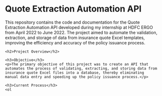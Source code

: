 <!DOCTYPE html>
<html lang="en">
<head>
    <meta charset="UTF-8">
    <meta name="viewport" content="width=device-width, initial-scale=1.0">
    <title>Quote Extraction Automation API</title>
</head>
<body>
    <h1>Quote Extraction Automation API</h1>
    <p>This repository contains the code and documentation for the Quote Extraction Automation API developed during my internship at HDFC ERGO from April 2022 to June 2022. The project aimed to automate the validation, extraction, and storage of data from insurance quote Excel templates, improving the efficiency and accuracy of the policy issuance process.</p>

    <h2>Project Overview</h2>

    <h3>Objective</h3>
    <p>The primary objective of this project was to create an API that automates the process of validating, extracting, and storing data from insurance quote Excel files into a database, thereby eliminating manual data entry and speeding up the policy issuance process.</p>

    <h3>Current Process</h3>
    <ol
